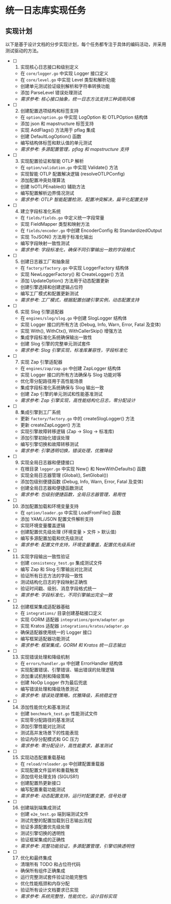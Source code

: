 # 统一日志库实现任务

## 实现计划

以下是基于设计文档的分步实现计划，每个任务都专注于具体的编码活动，并采用测试驱动的方法。

- [ ] 1. 实现核心日志接口和级别定义
  - 在 `core/logger.go` 中实现 Logger 接口定义
  - 在 `core/level.go` 中实现 Level 类型和解析功能
  - 创建单元测试验证级别解析和字符串转换功能
  - 添加 ParseLevel 错误处理测试
  - _需求参考: 核心接口抽象，统一日志方法支持三种调用风格_

- [ ] 2. 创建配置选项结构和标签支持
  - 在 `option/option.go` 中实现 LogOption 和 OTLPOption 结构体
  - 添加 json 和 mapstructure 标签支持
  - 实现 AddFlags() 方法用于 pflag 集成
  - 创建 DefaultLogOption() 函数
  - 编写结构体标签和默认值的单元测试
  - _需求参考: 多源配置管理，pflag 和 mapstructure 支持_

- [ ] 3. 实现配置验证和智能 OTLP 解析
  - 在 `option/validation.go` 中实现 Validate() 方法
  - 实现智能 OTLP 配置解决逻辑 (resolveOTLPConfig)
  - 添加配置冲突处理算法
  - 创建 IsOTLPEnabled() 辅助方法
  - 编写配置解析边界情况测试
  - _需求参考: OTLP 智能配置检测，配置冲突解决，扁平化配置支持_

- [ ] 4. 建立字段标准化系统
  - 在 `fields/fields.go` 中定义统一字段常量
  - 实现 FieldMapper 类型和映射方法
  - 在 `fields/encoder.go` 中创建 EncoderConfig 和 StandardizedOutput
  - 实现 ToJSON() 方法用于标准化输出
  - 编写字段映射一致性测试
  - _需求参考: 字段标准化，确保不同引擎输出一致的字段格式_

- [ ] 5. 创建日志器工厂和抽象层
  - 在 `factory/factory.go` 中实现 LoggerFactory 结构体
  - 实现 NewLoggerFactory() 和 CreateLogger() 方法
  - 添加 UpdateOption() 方法用于动态配置更新
  - 创建引擎选择和创建逻辑占位符
  - 编写工厂模式和配置更新测试
  - _需求参考: 工厂模式，根据配置创建引擎实例，动态配置支持_

- [ ] 6. 实现 Slog 引擎适配器
  - 在 `engines/slog/slog.go` 中创建 SlogLogger 结构体
  - 实现 Logger 接口的所有方法 (Debug, Info, Warn, Error, Fatal 及变体)
  - 实现 With(), WithCtx(), WithCallerSkip() 增强方法
  - 集成字段标准化系统确保输出一致性
  - 创建 Slog 引擎的完整单元测试套件
  - _需求参考: Slog 引擎实现，标准库兼容性，字段标准化_

- [ ] 7. 实现 Zap 引擎适配器
  - 在 `engines/zap/zap.go` 中创建 ZapLogger 结构体
  - 实现 Logger 接口的所有方法确保与 Slog 功能对等
  - 优化零分配路径用于高性能场景
  - 集成字段标准化系统确保与 Slog 输出一致
  - 创建 Zap 引擎的单元测试和性能基准测试
  - _需求参考: Zap 引擎实现，高性能结构化日志，零分配设计_

- [ ] 8. 集成引擎到工厂系统
  - 更新 `factory/factory.go` 中的 createSlogLogger() 方法
  - 更新 createZapLogger() 方法
  - 实现引擎故障转移逻辑 (Zap -> Slog -> 标准库)
  - 添加引擎初始化错误处理
  - 编写引擎切换和故障转移测试
  - _需求参考: 引擎透明切换，错误处理，优雅降级_

- [ ] 9. 实现全局日志器和便捷接口
  - 在根目录 `logger.go` 中实现 New() 和 NewWithDefaults() 函数
  - 实现全局日志器管理 (Global(), SetGlobal())
  - 添加包级别便捷函数 (Debug, Info, Warn, Error, Fatal 及变体)
  - 创建全局日志器和便捷函数测试
  - _需求参考: 包级别便捷函数，全局日志器管理，易用性_

- [ ] 10. 添加配置加载和环境变量支持
  - 在 `option/loader.go` 中实现 LoadFromFile() 函数
  - 添加 YAML/JSON 配置文件解析支持
  - 实现环境变量覆盖逻辑
  - 创建配置优先级处理 (环境变量 > 文件 > 默认值)
  - 编写多源配置加载和优先级测试
  - _需求参考: 配置文件支持，环境变量覆盖，配置优先级系统_

- [ ] 11. 实现字段输出一致性验证
  - 创建 `consistency_test.go` 集成测试文件
  - 编写 Zap 和 Slog 引擎输出对比测试
  - 验证所有日志方法的字段一致性
  - 测试结构化日志的字段映射正确性
  - 验证时间戳、级别、消息字段格式统一
  - _需求参考: 字段标准化，不同引擎输出完全一致_

- [ ] 12. 创建框架集成适配器基础
  - 在 `integrations/` 目录创建基础接口定义
  - 实现 GORM 适配器 `integrations/gorm/adapter.go`
  - 实现 Kratos 适配器 `integrations/kratos/adapter.go`
  - 确保适配器使用统一的 Logger 接口
  - 编写框架适配器功能测试
  - _需求参考: 框架集成，GORM 和 Kratos 统一日志输出_

- [ ] 13. 实现错误处理和降级机制
  - 在 `errors/handler.go` 中创建 ErrorHandler 结构体
  - 实现配置错误、引擎错误、输出错误的处理逻辑
  - 添加重试机制和降级策略
  - 创建 NoOp Logger 作为最后兜底
  - 编写错误处理和降级场景测试
  - _需求参考: 错误处理策略，优雅降级，系统稳定性_

- [ ] 14. 添加性能优化和基准测试
  - 创建 `benchmark_test.go` 性能测试文件
  - 实现零分配路径的基准测试
  - 添加引擎性能对比测试
  - 测试高并发场景下的性能表现
  - 验证内存分配模式和 GC 压力
  - _需求参考: 零分配设计，高性能要求，基准测试_

- [ ] 15. 实现动态配置重载基础
  - 在 `reload/reloader.go` 中创建配置重载器
  - 实现配置文件监听和重载触发
  - 添加信号处理支持 (SIGUSR1)
  - 创建配置热更新接口
  - 编写配置重载功能测试
  - _需求参考: 动态配置支持，运行时配置变更，信号处理_

- [ ] 16. 创建端到端集成测试
  - 创建 `e2e_test.go` 端到端测试文件
  - 测试完整的配置加载到日志输出流程
  - 验证多源配置优先级处理
  - 测试引擎切换的透明性
  - 验证框架集成的正确性
  - _需求参考: 完整功能验证，多源配置管理，引擎切换透明性_

- [ ] 17. 优化和最终集成
  - 清理所有 TODO 和占位符代码
  - 确保所有组件正确集成
  - 运行完整测试套件验证功能完整性
  - 优化性能瓶颈和内存分配
  - 验证所有设计文档要求已实现
  - _需求参考: 系统完整性，性能优化，设计目标实现_